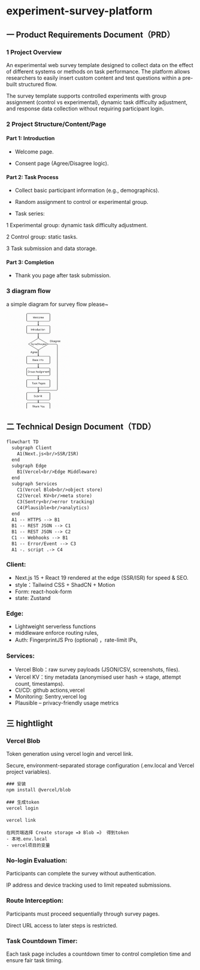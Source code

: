 # experiment-survey-platform

## 一 Product Requirements Document（PRD）

### 1 Project Overview

An experimental web survey template designed to collect data on the effect of different systems or methods on task performance. The platform allows researchers to easily insert custom content and test questions within a pre-built structured flow.

The survey template supports controlled experiments with group assignment (control vs experimental), dynamic task difficulty adjustment, and response data collection without requiring participant login.

### 2 Project Structure/Content/Page

#### Part 1: Introduction

- Welcome page.

- Consent page (Agree/Disagree logic).

#### Part 2: Task Process

- Collect basic participant information (e.g., demographics).

- Random assignment to control or experimental group.

- Task series:

1 Experimental group: dynamic task difficulty adjustment.

2 Control group: static tasks.

3 Task submission and data storage.

#### Part 3: Completion

- Thank you page after task submission.

### 3 diagram flow

a simple diagram for survey flow please~

<img src="./public/disgram.png" alt="diagram flow" style="zoom:25%;" />

## 二 Technical Design Document（TDD）

```mermaid
flowchart TD
  subgraph Client
    A1(Next.js<br/>SSR/ISR)
  end
  subgraph Edge
    B1(Vercel<br/>Edge Middleware)
  end
  subgraph Services
    C1(Vercel Blob<br/>object store)
    C2(Vercel KV<br/>meta store)
    C3(Sentry<br/>error tracking)
    C4(Plausible<br/>analytics)
  end
  A1 -- HTTPS --> B1
  B1 -- REST JSON --> C1
  B1 -- REST JSON --> C2
  C1 -- Webhooks --> B1
  B1 -- Error/Event --> C3
  A1 -. script .-> C4
```



### Client:
- Next.js 15 + React 19 rendered at the edge (SSR/ISR) for speed & SEO.
- style：Tailwind CSS + ShadCN + Motion
- Form: react-hook-form
- state: Zustand

### Edge: 
- Lightweight serverless functions
- middleware enforce routing rules, 
- Auth:	FingerprintJS Pro (optional) ，rate-limit IPs,

### Services:
- Vercel Blob：raw survey payloads (JSON/CSV, screenshots, files).
- Vercel KV：tiny metadata (anonymised user hash → stage, attempt count, timestamps).
- CI/CD: github actions,vercel
- Monitoring: Sentry,vercel log
- Plausible – privacy-friendly usage metrics










## 三 hightlight

### Vercel Blob

Token generation using vercel login and vercel link.

Secure, environment-separated storage configuration (.env.local and Vercel project variables).

```
### 安装
npm install @vercel/blob

### 生成token
vercel login

vercel link

在网页端选择 Create storage =》 Blob =》 得到token
- 本地.env.local
- vercel项目的变量
```

### No-login Evaluation:

Participants can complete the survey without authentication.

IP address and device tracking used to limit repeated submissions.

### Route Interception:

Participants must proceed sequentially through survey pages.

Direct URL access to later steps is restricted.

### Task Countdown Timer:

Each task page includes a countdown timer to control completion time and ensure fair task timing.
